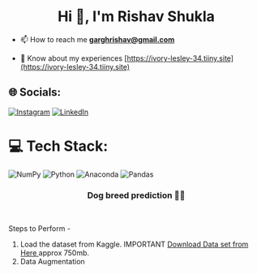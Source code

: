 <h1 align="center">Hi 👋, I'm Rishav Shukla</h1>


- 📫 How to reach me **garghrishav@gmail.com**

- 📄 Know about my experiences [https://ivory-lesley-34.tiiny.site](https://ivory-lesley-34.tiiny.site)



## 🌐 Socials:
[![Instagram](https://img.shields.io/badge/Instagram-%23E4405F.svg?logo=Instagram&logoColor=white)](https://instagram.com/___rishav__01) [![LinkedIn](https://img.shields.io/badge/LinkedIn-%230077B5.svg?logo=linkedin&logoColor=white)](https://linkedin.com/in/rishav-shukla-2bb554229) 

# 💻 Tech Stack:
![NumPy](https://img.shields.io/badge/numpy-%23013243.svg?style=for-the-badge&logo=numpy&logoColor=white) ![Python](https://img.shields.io/badge/python-3670A0?style=for-the-badge&logo=python&logoColor=ffdd54) ![Anaconda](https://img.shields.io/badge/Anaconda-%2344A833.svg?style=for-the-badge&logo=anaconda&logoColor=white) ![Pandas](https://img.shields.io/badge/pandas-%23150458.svg?style=for-the-badge&logo=pandas&logoColor=white)
<h3 align="center">Dog breed prediction 🐕‍🦺</h3><br>


Steps to Perform - <br>
1. Load the dataset from Kaggle. IMPORTANT <a href="https://www.kaggle.com/catherinehorng/dogbreedidfromcomp/download"> Download Data set from Here </a> approx 750mb.<br>
2. Data Augmentation
